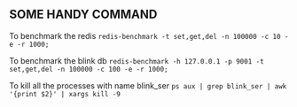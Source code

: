 ## SOME HANDY COMMAND

To benchmark the redis
```redis-benchmark -t set,get,del -n 100000 -c 10 -e -r 1000;```

To benchmark the blink db
```redis-benchmark -h 127.0.0.1 -p 9001 -t set,get,del -n 100000 -c 100 -e -r 1000;```

To kill all the processes with name blink_ser
```ps aux | grep blink_ser | awk '{print $2}' | xargs kill -9```